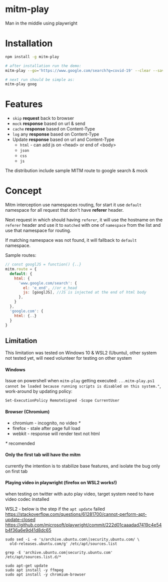 # mitm-play
Man in the middle using playwright

# Installation
```bash
npm install -g mitm-play
```
```bash
# after installation run the demo:
mitm-play --go='https://www.google.com/search?q=covid-19' --clear --save=goog

# next run should be simple as:
mitm-play goog
```

# Features
* `skip` __request__ back to browser   
* `mock` __response__ based on url & send
* `cache` __response__ based on Content-Type
* `log` any __response__ based on Content-Type
* Update __response__ based on url and Content-Type
  * `html` - can add js on &lt;head&gt; or end of &lt;body&gt;
  * `json`
  * `css`
  * `js`

The distribution include sample MITM route to google search & mock 

# Concept
Mitm interception use namespaces routing, for start it use `default` namespace for all request that don't have **referer** header. 

Next request in which should having `referer`, it will use the hostname on the `referer` header and use it to `matched` with one of `namespace` from the list and use that namespace for routing.

If matching namespace was not found, it will fallback to `default` namespace. 

Sample routes:
```js
// const googlJS = function() {..}
mitm.route = {
  default: {
    html: {
      'www.google.com/search': {
        el: 'e_end', //or e_head
        js: [googlJS], //JS is injected at the end of html body
      },
    }
  },
  'google.com': {
    html: {..}
  }
}
```

## Limitation
This limitation was tested on Windows 10 & WSL2 (Ubuntu), other system not tested yet, will need volunteer for testing on other system

#### Windows
Issue on powershell when `mitm-play` getting executed: `...mitm-play.ps1 cannot be loaded because running scripts is disabled on this system."`, work-around by updating policy:
```
Set-ExecutionPolicy RemoteSigned -Scope CurrentUser
```

#### Browser (Chromium)
- chromium - incognito, no video _*_
- firefox - stale after page full load
- webkit - response will render text not html

_*_ recomended

#### Only the first tab will have the mitm
currently the intention is to stabilize base features, and isolate the bug only on first tab

#### Playing video in playwright (firefox on WSL2 works!)
when testing on twitter with auto play video, target system need to have video codec installed 

WSL2 - below is the step if the `apt update` failed <br> 
https://stackoverflow.com/questions/61281700/cannot-perform-apt-update-closed
https://github.com/microsoft/playwright/commit/222d01caaadad7419c4e54b4f36a6e9d41d8dc65
```
sudo sed -i -e 's/archive.ubuntu.com\|security.ubuntu.com/ \
  old-releases.ubuntu.com/g' /etc/apt/sources.list

grep -E 'archive.ubuntu.com|security.ubuntu.com' /etc/apt/sources.list.d/*

sudo apt-get update
sudo apt install -y ffmpeg
sudo apt install -y chromium-browser
```
